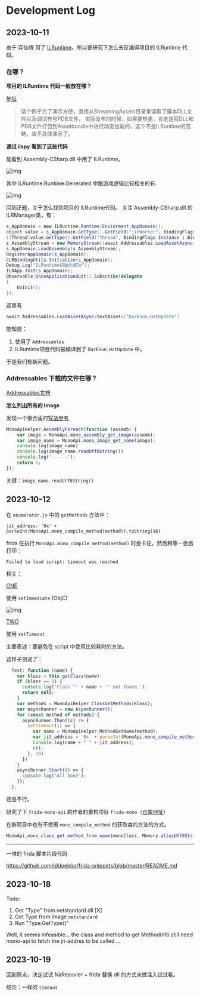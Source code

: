 # Development Log

## 2023-10-11

由于 弈仙牌 用了 [ILRuntime](https://ourpalm.github.io/ILRuntime/public/v1/guide/index.html)。所以要研究下怎么去反编译项目的 ILRuntime 代码。

### 在哪？

**项目的 ILRuntime 代码一般放在哪？**

[地址](https://ourpalm.github.io/ILRuntime/public/v1/guide/tutorial.html#开始使用)
>这个例子为了演示方便，直接从StreamingAssets目录里读取了脚本DLL文件以及调试符号PDB文件， 实际发布的时候，如果要热更，肯定是将DLL和PDB文件打包到Assetbundle中进行动态加载的，这个不是ILRuntime的范畴，故不具体演示了。

**通过 ilspy 看到了这些代码**

能看到 Assembly-CSharp.dll 中用了 ILRuntime。

![img](https://img2023.cnblogs.com/blog/1663727/202310/1663727-20231011223905099-1893500388.png)

其中 ILRuntime.Runtime.Generated 中跟游戏逻辑比较相关的有.

![img](https://img2023.cnblogs.com/blog/1663727/202310/1663727-20231011223751636-598691723.png)

回到正题，关于怎么找到项目的 ILRuntime代码。
关注 Assembly-CSharp.dll 的 ILRManager类，有：

```csharp
s_AppDomain = new ILRuntime.Runtime.Enviorment.AppDomain();
object value = s_AppDomain.GetType().GetField("jitWorker", BindingFlags.Instance | BindingFlags.NonPublic).GetValue(s_AppDomain);
((Thread)value.GetType().GetField("thread", BindingFlags.Instance | BindingFlags.NonPublic).GetValue(value)).IsBackground = true;
s_AssemblyStream = new MemoryStream((await Addressables.LoadAssetAsync<TextAsset>("DarkSun.HotUpdate").Task).bytes);
s_AppDomain.LoadAssembly(s_AssemblyStream);
RegisterAppDomain(s_AppDomain);
CLRBindingUtils.Initialize(s_AppDomain);
Debug.Log("ILRuntime初始化成功");
ILRApp.Init(s_AppDomain);
Observable.OnceApplicationQuit().Subscribe(delegate
{
    UnInit();
});
```

这里有

```csharp
await Addressables.LoadAssetAsync<TextAsset>("DarkSun.HotUpdate")
```

能知道：
1. 使用了 `Addressables`
2. ILRuntime项目代码被编译到了 `DarkSun.HotUpdate` 中。

于是我们有新问题。

### Addressables 下载的文件在哪？

[Addressables文档](https://docs.unity3d.com/Packages/com.unity.addressables@1.16/manual/index.html)


**怎么列出所有的 Image**

发现一个很合适的[写法参考](https://tomorrowisnew.com/posts/Hacking-Mono-Games-With-Frida/)

```js
MonoApiHelper.AssemblyForeach(function (assemb) {
    var image = MonoApi.mono_assembly_get_image(assemb);
    var image_name = MonoApi.mono_image_get_name(image);
    console.log(image_name)
    console.log(image_name.readUtf8String())
    console.log("------");
    return 1;
});
```

关键：`image_name.readUtf8String()`

## 2023-10-12

在 `enumerator.js` 中的 `getMethods` 方法中：

```
jit_address: '0x' + parseInt(MonoApi.mono_compile_method(method)).toString(16)
```

frida 在执行 `MonoApi.mono_compile_method(method)` 时会卡住，然后稍等一会后打印：

```
Failed to load script: timeout was reached
```

相关：

[ONE](https://github.com/frida/frida/issues/752)

使用 `setImmediate` (ObjC)

![img](https://img2023.cnblogs.com/blog/1663727/202310/1663727-20231012212302382-1594789050.png)

[TWO](https://github.com/frida/frida/issues/113)

使用 `setTimeout`

主要表述：要避免在 script 中使用比较耗时的方法。

这样子测试了：

```js
  Test: function (name) {
    var klass = this.getClass(name);
    if (klass == 0) {
      console.log('Class "' + name + '" not found.');
      return null;
    }
    var methods = MonoApiHelper.ClassGetMethods(klass);
    var asyncRunner = new AsyncRunner();
    for (const method of methods) {
      asyncRunner.Then((c) => {
        setTimeout(() => {
          var name = MonoApiHelper.MethodGetName(method);
          var jit_address = '0x' + parseInt(MonoApi.mono_compile_method(method)).toString(16);
          console.log(name + " " + jit_address);
          c();
        }, 10)
      })
    }
    asyncRunner.Start(() => {
      console.log("All Done");
    });
  },
```

还是不行。

研究了下 `frida-mono-api` 的作者的重构项目 `frida-mono`（[仓库地址](https://github.com/freehuntx/frida-mono/tree/feature/v1)）

在新项目中也有不使用 `mono_compile_method` 的获取类的方法的方式。

```js
MonoApi.mono_class_get_method_from_name(monoClass, Memory.allocUtf8String(name), -1)
```


-----

一堆的 frida 脚本片段代码

https://github.com/iddoeldor/frida-snippets/blob/master/README.md


## 2023-10-18

Todo: 
1. Get "Type" from netstandard.dll [X]
2. Get Type from image `netstandard`
4. Run "Type.GetType()"

Well, it seems infeasible... the class and method to get MethodInfo still need mono-api to fetch the jit-addres to be called ...


## 2023-10-19

回到原点，决定试试 NaResovler + frida 替换 dll 的方式来做注入试试看。

结论：一样的 `timeout`